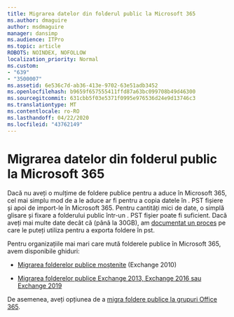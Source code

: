 ```yaml
---
title: Migrarea datelor din folderul public la Microsoft 365
ms.author: dmaguire
author: msdmaguire
manager: dansimp
ms.audience: ITPro
ms.topic: article
ROBOTS: NOINDEX, NOFOLLOW
localization_priority: Normal
ms.custom:
- "639"
- "3500007"
ms.assetid: 6e536c7d-ab36-413e-9702-63e51adb3452
ms.openlocfilehash: b9659f657555411ffd87a63bc099708b49d46300
ms.sourcegitcommit: 631cbb5f03e5371f0995e976536d24e9d13746c3
ms.translationtype: MT
ms.contentlocale: ro-RO
ms.lasthandoff: 04/22/2020
ms.locfileid: "43762149"
---
```

# <a name="migrate-public-folder-data-to-microsoft-365"></a>Migrarea datelor din folderul public la Microsoft 365

Dacă nu aveți o mulțime de foldere publice pentru a aduce în Microsoft 365, cel mai simplu mod de a le aduce ar fi pentru a copia datele în . PST fișiere și apoi de import-le în Microsoft 365. Pentru cantități mici de date, o simplă glisare și fixare a folderului public într-un . PST fișier poate fi suficient. Dacă aveți mai multe date decât că (până la 30GB), am [documentat un proces](https://technet.microsoft.com/library/dn874017%28v=exchg.150%29.aspx) pe care le puteți utiliza pentru a exporta foldere în pst.
  
Pentru organizațiile mai mari care mută folderele publice în Microsoft 365, avem disponibile ghiduri:
  
- [Migrarea folderelor publice moștenite](https://docs.microsoft.com/exchange/collaboration-exo/public-folders/batch-migration-of-legacy-public-folders) (Exchange 2010)

- [Migrarea folderelor publice Exchange 2013, Exchange 2016 sau Exchange 2019](https://docs.microsoft.com/Exchange/collaboration/public-folders/migrate-to-exchange-online)

De asemenea, aveți opțiunea de a [migra foldere publice la grupuri Office 365](https://docs.microsoft.com/Exchange/collaboration/public-folders/migrate-to-office-365-groups).
  